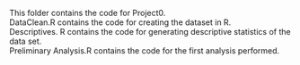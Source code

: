 This folder contains the code for Project0.  
DataClean.R contains the code for creating the dataset in R.   
Descriptives. R contains the code for generating descriptive statistics of the data set.  
Preliminary Analysis.R contains the code for the first analysis performed.     
